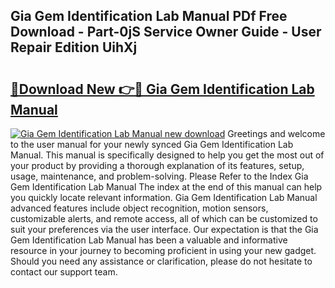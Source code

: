 ## Gia Gem Identification Lab Manual PDf Free Download - Part-0jS Service Owner Guide - User Repair Edition UihXj

# <h2><a href="http://bc2899.oget.top/?id=Gia+Gem+Identification+Lab+Manual">🔗Download New 👉🔴 Gia Gem Identification Lab Manual</a></h2>

[![Gia Gem Identification Lab Manual new download](https://i.imgur.com/5g1atiW.png)](http://bc2899.oget.top/?id=Gia+Gem+Identification+Lab+Manual)
Greetings and welcome to the user manual for your newly synced Gia Gem Identification Lab Manual. This manual is specifically designed to help you get the most out of your product by providing a thorough explanation of its features, setup, usage, maintenance, and problem-solving. Please Refer to the Index Gia Gem Identification Lab Manual The index at the end of this manual can help you quickly locate relevant information. Gia Gem Identification Lab Manual advanced features include object recognition, motion sensors, customizable alerts, and remote access, all of which can be customized to suit your preferences via the user interface. Our expectation is that the Gia Gem Identification Lab Manual has been a valuable and informative resource in your journey to becoming proficient in using your new gadget. Should you need any assistance or clarification, please do not hesitate to contact our support team.
